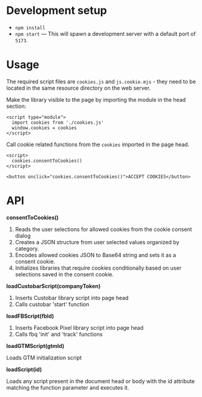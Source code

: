 # Development setup

- `npm install`
- `npm start` — This will spawn a development server with a default port of `5173`.

# Usage

The required script files are `cookies.js` and `js.cookie.mjs` - they need to be located in the same resource directory on the web server.

Make the library visible to the page by importing the module in the head section:

```
<script type="module">
  import cookies from './cookies.js'
  window.cookies = cookies
</script>
```

Call cookie related functions from the `cookies` imported in the page head.

```
<script>
  cookies.consentToCookies()
</script>
```
```
<button onclick="cookies.consentToCookies()">ACCEPT COOKIES</button>
```

# API

**consentToCookies()**

1. Reads the user selections for allowed cookies from the cookie consent dialog
2. Creates a JSON structure from user selected values organized by category.
3. Encodes allowed cookies JSON to Base64 string and sets it as a consent cookie.
4. Initializes libraries that require cookies conditionally based on user selections saved in the consent cookie.

**loadCustobarScript(companyToken)**

1. Inserts Custobar library script into page head
2. Calls custobar 'start' function

**loadFBScript(fbId)**

1. Inserts Facebook Pixel library script into page head
2. Calls fbq 'init' and 'track' functions

**loadGTMScript(gtmId)**

Loads GTM initialization script

**loadScript(id)**

Loads any script present in the document head or body with the id attribute matching the function parameter and executes it.